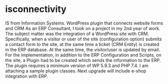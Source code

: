 # isconnectivity
IS from Information Systems. WordPress plugin that connects website forms and CRM
As an ERP Consultant, I took on a project in my 2nd year of work. The subject matter was the integration of a WordPress site with CRM. Specifically, when a visitor or user of the site (configuration option) submits a contact form to the site, at the same time a ticket (CRM Entity) is created in the ERP database. At the same time, the visitor/user is updated by email. For the implementation, in addition to the ERP Configuration and Scripts, on the site, a Plugin had to be created which sends the information to the ERP. The plugin requires a minimum version of WP 5.9.3 and PHP 7.4. I am attaching a sample plugin classes. Next upgrade will include e-shop integration with ERP.
